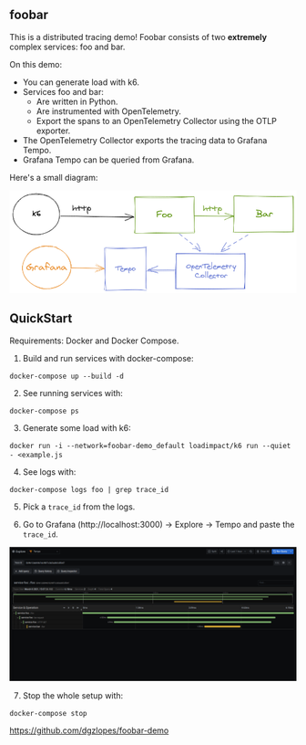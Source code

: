 ## foobar

This is a distributed tracing demo! Foobar consists of two **extremely** complex services: foo and bar.

On this demo:
- You can generate load with k6.
- Services foo and bar:
  - Are written in Python.
  - Are instrumented with OpenTelemetry.
  - Export the spans to an OpenTelemetry Collector using the OTLP exporter.
- The OpenTelemetry Collector exports the tracing data to Grafana Tempo.
- Grafana Tempo can be queried from Grafana.

Here's a small diagram:
<p align="center">
<img src="media/diagram.png" alt="diagram" />
</p>

## QuickStart

Requirements: Docker and Docker Compose.

1. Build and run services with docker-compose:
```
docker-compose up --build -d 
```

2. See running services with:
```
docker-compose ps
```

3. Generate some load with k6:
```
docker run -i --network=foobar-demo_default loadimpact/k6 run --quiet - <example.js
```

4. See logs with:
```
docker-compose logs foo | grep trace_id
```

5. Pick a `trace_id` from the logs.

6. Go to Grafana (http://localhost:3000) -> Explore -> Tempo and paste the `trace_id`.
<p align="center">
<img src="media/trace.png" alt="diagram" />
</p>

7. Stop the whole setup with:
```
docker-compose stop
```

https://github.com/dgzlopes/foobar-demo

